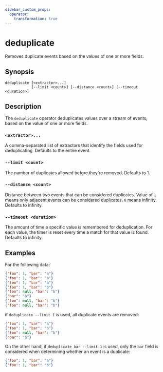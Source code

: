 ```yaml
---
sidebar_custom_props:
  operator:
    transformation: true
---
```


# deduplicate

Removes duplicate events based on the values of one or more fields.

## Synopsis

```
deduplicate [<extractor>...]
            [--limit <count>] [--distance <count>] [--timeout <duration>]
```

## Description

The `deduplicate` operator deduplicates values over a stream of events, based
on the value of one or more fields.

### `<extractor>...`

A comma-separated list of extractors
that identify the fields used for deduplicating.
Defaults to the entire event.

### `--limit <count>`

The number of duplicates allowed before they're removed.
Defaults to 1.

### `--distance <count>`

Distance between two events that can be considered duplicates.
Value of `1` means only adjacent events can be considered duplicates.
`0` means infinity. Defaults to infinity.

### `--timeout <duration>`

The amount of time a specific value is remembered for deduplication.
For each value, the timer is reset every time a match for that value is found.
Defaults to infinity.

## Examples

For the following data:

```json
{"foo": 1, "bar": "a"}
{"foo": 1, "bar": "a"}
{"foo": 1, "bar": "a"}
{"foo": 1, "bar": "b"}
{"foo": null, "bar": "b"}
{"bar": "b"}
{"foo": null, "bar": "b"}
{"foo": null, "bar": "b"}
```

if `deduplicate --limit 1` is used, all duplicate events are removed:

```json
{"foo": 1, "bar": "a"}
{"foo": 1, "bar": "b"}
{"foo": null, "bar": "b"}
{"bar": "b"}
```

On the other hand, if `deduplicate bar --limit 1` is used,
only the `bar` field is considered
when determining whether an event is a duplicate:

```json
{"foo": 1, "bar": "a"}
{"foo": 1, "bar": "b"}
```
